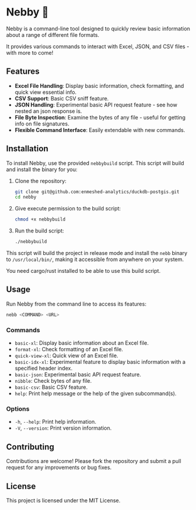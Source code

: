 # Nebby 🤥

Nebby is a command-line tool designed to quickly review basic information about a range of different file formats.

It provides various commands to interact with Excel, JSON, and CSV files - with more to come!

## Features

- **Excel File Handling**: Display basic information, check formatting, and quick view essential info.
- **CSV Support**: Basic CSV sniff feature.
- **JSON Handling**: Experimental basic API request feature - see how nested an json response is.
- **File Byte Inspection**: Examine the bytes of any file - useful for getting info on file signatures.
- **Flexible Command Interface**: Easily extendable with new commands.

## Installation

To install Nebby, use the provided `nebbybuild` script. This script will build and install the binary for you:

1. Clone the repository:
   ```bash
   git clone git@github.com:enmeshed-analytics/duckdb-postgis.git
   cd nebby
   ```

2. Give execute permission to the build script:
   ```bash
   chmod +x nebbybuild
   ```

3. Run the build script:
   ```bash
   ./nebbybuild
   ```

This script will build the project in release mode and install the `nebb` binary to `/usr/local/bin/`, making it accessible from anywhere on your system.

You need cargo/rust installed to be able to use this build script.

## Usage

Run Nebby from the command line to access its features:

```bash
nebb <COMMAND> <URL>
```

### Commands

- `basic-xl`: Display basic information about an Excel file.
- `format-xl`: Check formatting of an Excel file.
- `quick-view-xl`: Quick view of an Excel file.
- `basic-idx-xl`: Experimental feature to display basic information with a specified header index.
- `basic-json`: Experimental basic API request feature.
- `nibble`: Check bytes of any file.
- `basic-csv`: Basic CSV feature.
- `help`: Print help message or the help of the given subcommand(s).

### Options

- `-h`, `--help`: Print help information.
- `-V`, `--version`: Print version information.

## Contributing

Contributions are welcome! Please fork the repository and submit a pull request for any improvements or bug fixes.

## License

This project is licensed under the MIT License.
